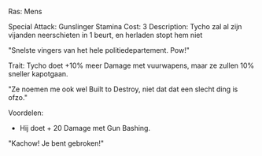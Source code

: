 Ras: Mens

Special Attack: Gunslinger
	Stamina Cost: 3
	Description: Tycho zal al zijn vijanden neerschieten in 1 beurt, en herladen stopt hem niet

"Snelste vingers van het hele politiedepartement. Pow!"

Trait: Tycho doet +10% meer Damage met vuurwapens, maar ze zullen 10% sneller kapotgaan.

"Ze noemen me ook wel Built to Destroy, niet dat dat een slecht ding is ofzo."

Voordelen:

- Hij doet + 20 Damage met Gun Bashing.

"Kachow! Je bent gebroken!"